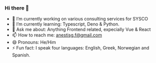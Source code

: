 ### Hi there 👋


- 🔭 I’m currently working on various consulting services for SYSCO
- 🌱 I’m currently learning: Typescript, Deno & Python.
- 💬 Ask me about: Anything Frontend related, expecially Vue & React
- 📫 How to reach me: anestisg.f@gmail.com
- 😄 Pronouns: He/Him
- ⚡ Fun fact: I speak four languages: English, Greek, Norwegian and Spanish.

